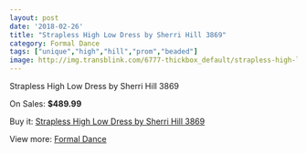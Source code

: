 ```yaml
---
layout: post
date: '2018-02-26'
title: "Strapless High Low Dress by Sherri Hill 3869"
category: Formal Dance
tags: ["unique","high","hill","prom","beaded"]
image: http://img.transblink.com/6777-thickbox_default/strapless-high-low-dress-by-sherri-hill-3869.jpg
---
```

Strapless High Low Dress by Sherri Hill 3869

On Sales: **$489.99**
<a href="https://www.transblink.com/en/formal-dance/2192-strapless-high-low-dress-by-sherri-hill-3869.html"><amp-img layout="responsive" width="600" height="600" src="//img.transblink.com/6777-thickbox_default/strapless-high-low-dress-by-sherri-hill-3869.jpg" alt="Strapless High Low Dress by Sherri Hill 3869 0" /></a>
<a href="https://www.transblink.com/en/formal-dance/2192-strapless-high-low-dress-by-sherri-hill-3869.html"><amp-img layout="responsive" width="600" height="600" src="//img.transblink.com/6779-thickbox_default/strapless-high-low-dress-by-sherri-hill-3869.jpg" alt="Strapless High Low Dress by Sherri Hill 3869 1" /></a>
<a href="https://www.transblink.com/en/formal-dance/2192-strapless-high-low-dress-by-sherri-hill-3869.html"><amp-img layout="responsive" width="600" height="600" src="//img.transblink.com/6778-thickbox_default/strapless-high-low-dress-by-sherri-hill-3869.jpg" alt="Strapless High Low Dress by Sherri Hill 3869 2" /></a>

Buy it: [Strapless High Low Dress by Sherri Hill 3869](https://www.transblink.com/en/formal-dance/2192-strapless-high-low-dress-by-sherri-hill-3869.html "Strapless High Low Dress by Sherri Hill 3869")

View more: [Formal Dance](https://www.transblink.com/en/6-formal-dance "Formal Dance")